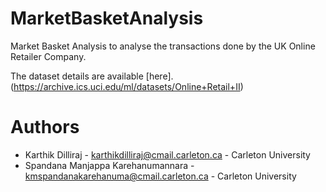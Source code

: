# MarketBasketAnalysis
Market Basket Analysis to analyse the transactions done by the UK Online Retailer Company.

The dataset details are available [here].(https://archive.ics.uci.edu/ml/datasets/Online+Retail+II)

# Authors

- Karthik Dilliraj - karthikdilliraj@cmail.carleton.ca - Carleton University
- Spandana Manjappa Karehanumannara -  kmspandanakarehanuma@cmail.carleton.ca - Carleton University




